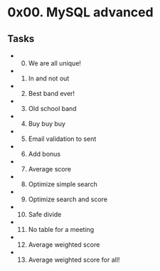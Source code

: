 # 0x00. MySQL advanced

## Tasks
- 0. We are all unique!
- 1. In and not out
- 2. Best band ever!
- 3. Old school band
- 4. Buy buy buy
- 5. Email validation to sent
- 6. Add bonus
- 7. Average score
- 8. Optimize simple search
- 9. Optimize search and score
- 10. Safe divide
- 11. No table for a meeting
- 12. Average weighted score
- 13. Average weighted score for all!

